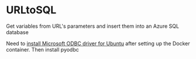 # URLtoSQL
Get variables from URL's parameters and insert them into an Azure SQL database

Need to [install Microsoft ODBC driver for Ubuntu] after setting up the Docker container. Then install pyodbc

[install Microsoft ODBC driver for Ubuntu]: https://docs.microsoft.com/fr-fr/sql/connect/odbc/linux-mac/installing-the-microsoft-odbc-driver-for-sql-server?view=sql-server-ver15
